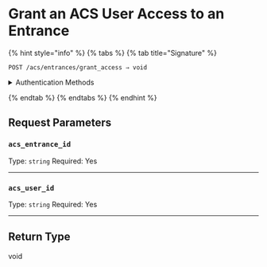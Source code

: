 # Grant an ACS User Access to an Entrance



{% hint style="info" %}
{% tabs %}
{% tab title="Signature" %}
```
POST /acs/entrances/grant_access ⇒ void
```

<details>

<summary>Authentication Methods</summary>

- API key
- Personal access token
  <br>Must also include the `seam-workspace` header in the request.
</details>

{% endtab %}
{% endtabs %}
{% endhint %}


## Request Parameters

### `acs_entrance_id`

Type: `string`
Required: Yes

---

### `acs_user_id`

Type: `string`
Required: Yes

---


## Return Type

void
